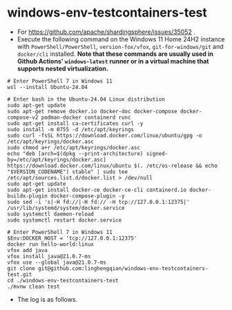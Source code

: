 # windows-env-testcontainers-test

- For https://github.com/apache/shardingsphere/issues/35052 .
- Execute the following command on the Windows 11 Home 24H2 instance with `PowerShell/PowerShell`,
  `version-fox/vfox`, `git-for-windows/git` and `docker/cli` installed. 
  **Note that these commands are usually used in Github Actions' `windows-latest` runner or in a virtual machine that supports nested virtualization.**

```shell
# Enter PowerShell 7 in Windows 11
wsl --install Ubuntu-24.04

# Enter bash in the Ubuntu-24.04 Linux distribution
sudo apt-get update
sudo apt-get remove docker.io docker-doc docker-compose docker-compose-v2 podman-docker containerd runc
sudo apt-get install ca-certificates curl -y
sudo install -m 0755 -d /etc/apt/keyrings
sudo curl -fsSL https://download.docker.com/linux/ubuntu/gpg -o /etc/apt/keyrings/docker.asc
sudo chmod a+r /etc/apt/keyrings/docker.asc
echo "deb [arch=$(dpkg --print-architecture) signed-by=/etc/apt/keyrings/docker.asc] https://download.docker.com/linux/ubuntu $(. /etc/os-release && echo "$VERSION_CODENAME") stable" | sudo tee /etc/apt/sources.list.d/docker.list > /dev/null
sudo apt-get update
sudo apt-get install docker-ce docker-ce-cli containerd.io docker-buildx-plugin docker-compose-plugin -y
sudo sed -i 's|-H fd://|-H fd:// -H tcp://127.0.0.1:12375|' /usr/lib/systemd/system/docker.service
sudo systemctl daemon-reload
sudo systemctl restart docker.service

# Enter PowerShell 7 in Windows 11
$Env:DOCKER_HOST = 'tcp://127.0.0.1:12375'
docker run hello-world:linux
vfox add java
vfox install java@21.0.7-ms
vfox use --global java@21.0.7-ms
git clone git@github.com:linghengqian/windows-env-testcontainers-test.git
cd ./windows-env-testcontainers-test
./mvnw clean test
```

- The log is as follows.

```shell

```
